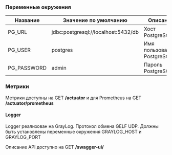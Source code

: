 
### Переменные окружения
| Название|Значение по умолчанию|Описание|
| --- |------- | ------ |
| PG_URL |jdbc:postgresql://localhost:5432/db| Хост PostgreSQL|
| PG_USER |postgres| Имя пользователя PostgreSQL |
| PG_PASSWORD |admin| Пароль PostgreSQL |

### Метрики

Метрики доступны на GET **/actuator** и для Prometheus на GET **/actuator/prometheus**

#### Logger

Logger реализован на GrayLog. Протокол обмена GELF UDP. Должны быть установлены переменные окружения GRAYLOG_HOST и GRAYLOG_PORT

Описание API доступно на GET **/swagger-ui/**